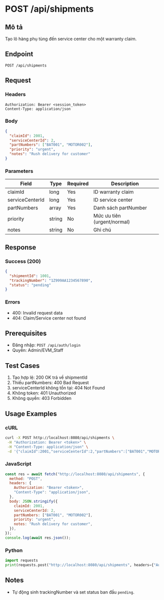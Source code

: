 # POST /api/shipments

## Mô tả

Tạo lô hàng phụ tùng đến service center cho một warranty claim.

## Endpoint

```
POST /api/shipments
```

## Request

### Headers

```
Authorization: Bearer <session_token>
Content-Type: application/json
```

### Body

```json
{
  "claimId": 2001,
  "serviceCenterId": 2,
  "partNumbers": ["BAT001", "MOTOR002"],
  "priority": "urgent",
  "notes": "Rush delivery for customer"
}
```

### Parameters

| Field           | Type   | Required | Description                 |
| --------------- | ------ | -------- | --------------------------- |
| claimId         | long   | Yes      | ID warranty claim           |
| serviceCenterId | long   | Yes      | ID service center           |
| partNumbers     | array  | Yes      | Danh sách partNumber        |
| priority        | string | No       | Mức ưu tiên (urgent/normal) |
| notes           | string | No       | Ghi chú                     |

## Response

### Success (200)

```json
{
  "shipmentId": 1001,
  "trackingNumber": "1Z999AA1234567890",
  "status": "pending"
}
```

### Errors

- 400: Invalid request data
- 404: Claim/Service center not found

## Prerequisites

- Đăng nhập: `POST /api/auth/login`
- Quyền: Admin/EVM_Staff

## Test Cases

1. Tạo hợp lệ: 200 OK trả về shipmentId
2. Thiếu partNumbers: 400 Bad Request
3. serviceCenterId không tồn tại: 404 Not Found
4. Không token: 401 Unauthorized
5. Không quyền: 403 Forbidden

## Usage Examples

### cURL

```bash
curl -X POST http://localhost:8080/api/shipments \
 -H "Authorization: Bearer <token>" \
 -H "Content-Type: application/json" \
 -d '{"claimId":2001,"serviceCenterId":2,"partNumbers":["BAT001","MOTOR002"],"priority":"urgent","notes":"Rush delivery for customer"}'
```

### JavaScript

```javascript
const res = await fetch("http://localhost:8080/api/shipments", {
  method: "POST",
  headers: {
    Authorization: "Bearer <token>",
    "Content-Type": "application/json",
  },
  body: JSON.stringify({
    claimId: 2001,
    serviceCenterId: 2,
    partNumbers: ["BAT001", "MOTOR002"],
    priority: "urgent",
    notes: "Rush delivery for customer",
  }),
});
console.log(await res.json());
```

### Python

```python
import requests
print(requests.post("http://localhost:8080/api/shipments", headers={"Authorization":"Bearer <token>", "Content-Type":"application/json"}, json={"claimId":2001,"serviceCenterId":2,"partNumbers":["BAT001","MOTOR002"],"priority":"urgent","notes":"Rush delivery for customer"}).json())
```

## Notes

- Tự động sinh trackingNumber và set status ban đầu `pending`.
